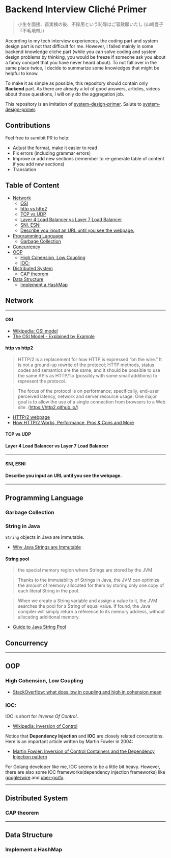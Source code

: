 # Backend Interview Cliché Primer

> 小生を面接、首実検の後、不採用という恥辱はご容赦願いたし
> (山崎豊子『不毛地帯』)

According to my tech interview experiences, the coding part and system design part is not that difficult for me. However, I failed mainly in some backend knowledge cliche part (while you can solve coding and system design problems by thinking, you would be freeze if someone ask you about a fancy concpet that you have never heard about). To not fall over in the same place twice, I decide to summarize some knowledges that might be helpful to know.

To make it as simple as possible, this repository should contain only **Backend** part. As there are already a lot of good answers, articles, videos about those questions, I will only do the aggregation job.

This repository is an imitation of [system-design-primer](https://github.com/donnemartin/system-design-primer). Salute to [system-design-primer](https://github.com/donnemartin/system-design-primer).

## Contributions
Feel free to sumibit PR to help:
- Adjust the format, make it easier to read
- Fix errors (including grammar errors)
- Improve or add new sections (remember to re-generate table of content if you add new sections)
- Translation

## Table of Content
  - [Network](#network)
      - [OSI](#osi)
      - [http vs http2](#http-vs-http2)
      - [TCP vs UDP](#tcp-vs-udp)
      - [Layer 4 Load Balancer vs Layer 7 Load Balancer](#layer-4-load-balancer-vs-layer-7-load-balancer)
      - [SNI, ESNI](#sni-esni)
      - [Describe you input an URL until you see the webpage.](#describe-you-input-an-url-until-you-see-the-webpage)
  - [Programming Language](#programming-language)
    - [Garbage Collection](#garbage-collection)
  - [Concurrency](#concurrency)
  - [OOP](#oop)
    - [High Cohension, Low Coupling](#high-cohension-low-coupling)
    - [IOC:](#ioc)
  - [Distributed System](#distributed-system)
    - [CAP theorem](#cap-theorem)
  - [Data Structure](#data-structure)
    - [Implement a HashMap](#implement-a-hashmap)

## Network

---

#### OSI
- [Wikipedia: OSI model](https://en.wikipedia.org/wiki/OSI_model)
- [The OSI Model - Explained by Example](https://www.youtube.com/watch?v=7IS7gigunyI)

#### http vs http2
> HTTP/2 is a replacement for how HTTP is expressed “on the wire.” It is not a ground-up rewrite of the protocol; HTTP methods, status codes and semantics are the same, and it should be possible to use the same APIs as HTTP/1.x (possibly with some small additions) to represent the protocol.

> The focus of the protocol is on performance; specifically, end-user perceived latency, network and server resource usage. One major goal is to allow the use of a single connection from browsers to a Web site.
(https://http2.github.io/)

- [HTTP/2 webpage](https://http2.github.io/)
- [How HTTP/2 Works, Performance, Pros & Cons and More](https://www.youtube.com/watch?v=fVKPrDrEwTI&t=888s)

#### TCP vs UDP
#### Layer 4 Load Balancer vs Layer 7 Load Balancer

---

#### SNI, ESNI
#### Describe you input an URL until you see the webpage.

---

## Programming Language

### Garbage Collection

### String in Java
`String` objects in Java are immutable.
- [Why Java Strings are Immutable](https://www.geeksforgeeks.org/java-string-is-immutable-what-exactly-is-the-meaning/#:~:text=The%20String%20is%20immutable%2C%20so,a%20single%20%E2%80%9CString%20instance%E2%80%9D.)

#### String pool
> the special memory region where Strings are stored by the JVM

> Thanks to the immutability of Strings in Java, the JVM can optimize the amount of memory allocated for them by storing only one copy of each literal String in the pool. 

> When we create a String variable and assign a value to it, the JVM searches the pool for a String of equal value. If found, the Java compiler will simply return a reference to its memory address, without allocating additional memory. 

- [Guide to Java String Pool](https://www.baeldung.com/java-string-pool)


## Concurrency

---

## OOP
### High Cohension, Low Coupling
- [StackOverflow: what does low in coupling and high in cohension mean](https://stackoverflow.com/questions/14000762/what-does-low-in-coupling-and-high-in-cohesion-mean)

### IOC: 
IOC is short for *Inverse Of Control*.

- [Wikipedia: Inversion of Control](https://en.wikipedia.org/wiki/Inversion_of_control)

Notice that **Dependency Injection** and **IOC** are closely related conceptions. Here is an important article written by Martin Fowler in 2004:
- [Martin Fowler: Inversion of Control Containers and the Dependency Injection pattern](https://martinfowler.com/articles/injection.html) 

For Golang developer like me, IOC seems to be a little bit heavy. However, there are also some IOC frameworks(dependency injection frameworks) like [google/wire](https://github.com/google/wire) and [uber-go/fx](https://github.com/uber-go/fx).

---

## Distributed System
### CAP theorem

---
## Data Structure
### Implement a HashMap
